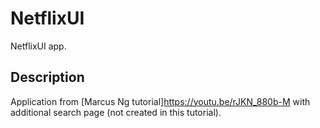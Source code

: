 # NetflixUI

NetflixUI app.

## Description

Application from [Marcus Ng tutorial]https://youtu.be/rJKN_880b-M with additional search page (not created in this tutorial).
